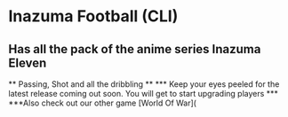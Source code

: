 # Inazuma Football (CLI)
## Has all the pack of the anime series Inazuma Eleven
** Passing, Shot and all the dribbling **
*** Keep your eyes peeled for the latest release coming out soon. You will get to start upgrading players ***
***Also check out our other game [World Of War](
